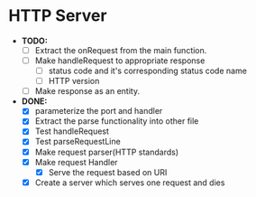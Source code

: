 # HTTP Server

- **TODO:**
  - [ ] Extract the onRequest from the main function.
  - [ ] Make handleRequest to appropriate response
    - [ ] status code and it's corresponding status code name
    - [ ] HTTP version
  - [ ] Make response as an entity.

- **DONE:**
  - [x] parameterize the port and handler
  - [x] Extract the parse functionality into other file
  - [x] Test handleRequest
  - [x] Test parseRequestLine
  - [x] Make request parser(HTTP standards)
  - [x] Make request Handler
    - [x] Serve the request based on URI
  - [x] Create a server which serves one request and dies
